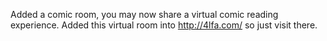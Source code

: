 Added a comic room, you may now share a virtual comic reading experience. Added this virtual room into http://4lfa.com/ so just visit there.